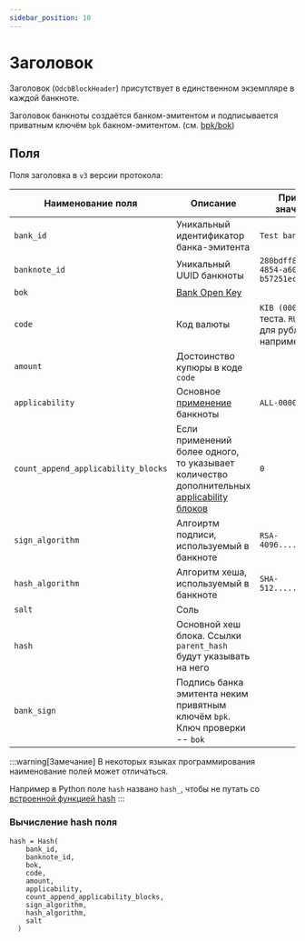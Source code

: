 ```yaml
---
sidebar_position: 10
---
```

# Заголовок

Заголовок (`OdcbBlockHeader`)
присутствует в единственном экземпляре в каждой банкноте.

Заголовок банкноты создаётся
банком-эмитентом и подписывается приватным ключём `bpk`
бакном-эмитентом.
(см. [bpk/bok](../06-information-security/keys.md#bpk-bok))


## Поля

Поля заголовка в `v3` версии протокола:

| Наименование поля          | Описание                                                                                                      | Пример значения                                  |
|----------------------------|---------------------------------------------------------------------------------------------------------------|--------------------------------------------------|
| `bank_id`                   | Уникальный идентификатор банка-эмитента                                                                       | `Test bank`                                      |
| `banknote_id`               | Уникальный UUID банкноты                                                                                      | `280bdff8-a345-4854-a60b-b57251ec4d0e`           |
| `bok`                       | [Bank Open Key](../06-information-security/keys.md#bpk-bok)                                                   |                                                  |
| `code`                      | Код валюты                                                                                                    | `KIB (000)` для теста. `RUB 643` для рублей РФ, например |
| `amount`                    | Достоинство купюры в коде `code`                                                                              |                                                  |
| `applicability`             | Основное [применение](../02-potential/banknote.md#applicability) банкноты                                     |  `ALL-0000-0000000`                                                |
| `count_append_applicability_blocks` | Если применений более одного, то указывает количество дополнительных [applicability блоков](applicability.md) | `0`                                               |
| `sign_algorithm`            | Алгоиртм подписи, используемый в банкноте                                                                     |`RSA-4096............`                                                  |
| `hash_algorithm`            | Алгоритм хеша, используемый в банкноте                                                                        | `SHA-512.............`                                          |
| `salt`                      | Соль                                                                                                          |                                          |
| `hash`                       | Основной хеш блока. Ссылки `parent_hash` будут указывать на него                                              |                                           |
| `bank_sign`                  | Подпись банка эмитента неким привятным ключём `bpk`. Ключ проверки -- `bok`                                   |                                           |

:::warning[Замечание]
В некоторых языках программирования
наименование полей может отличаться.

Например в Python поле `hash`
названо `hash_`, чтобы не путать
со 
[встроенной функцией hash](https://docs.python.org/3/library/functions.html#hash)
:::

### Вычисление hash поля

```
hash = Hash(
    bank_id, 
    banknote_id, 
    bok, 
    code, 
    amount, 
    applicability, 
    count_append_applicability_blocks, 
    sign_algorithm, 
    hash_algorithm, 
    salt
  )
```
